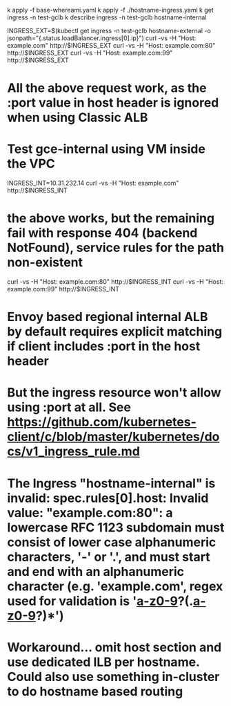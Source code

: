 k apply -f base-whereami.yaml
k apply -f ./hostname-ingress.yaml
k get ingress -n test-gclb
k describe ingress -n test-gclb hostname-internal

INGRESS_EXT=$(kubectl get ingress -n test-gclb hostname-external -o jsonpath="{.status.loadBalancer.ingress[0].ip}")
curl -vs -H "Host: example.com"     http://$INGRESS_EXT
curl -vs -H "Host: example.com:80"  http://$INGRESS_EXT
curl -vs -H "Host: example.com:99"  http://$INGRESS_EXT
# All the above request work, as the :port value in host header is ignored when using Classic ALB

# Test gce-internal using VM inside the VPC
INGRESS_INT=10.31.232.14
curl -vs -H "Host: example.com"     http://$INGRESS_INT
# the above works, but the remaining fail with response 404 (backend NotFound), service rules for the path non-existent
curl -vs -H "Host: example.com:80"  http://$INGRESS_INT
curl -vs -H "Host: example.com:99"  http://$INGRESS_INT
# Envoy based regional internal ALB by default requires explicit matching if client includes :port in the host header
# But the ingress resource won't allow using :port at all. See https://github.com/kubernetes-client/c/blob/master/kubernetes/docs/v1_ingress_rule.md
# The Ingress "hostname-internal" is invalid: spec.rules[0].host: Invalid value: "example.com:80": a lowercase RFC 1123 subdomain must consist of lower case alphanumeric characters, '-' or '.', and must start and end with an alphanumeric character (e.g. 'example.com', regex used for validation is '[a-z0-9]([-a-z0-9]*[a-z0-9])?(\.[a-z0-9]([-a-z0-9]*[a-z0-9])?)*')

# Workaround... omit host section and use dedicated ILB per hostname. Could also use something in-cluster to do hostname based routing
